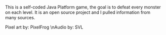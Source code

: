 This is a self-coded Java Platform game, the goal is to defeat every monster on each level.
It is an open source project and I pulled information from many sources. 

Pixel art by: PixelFrog
\nAudio by: SVL
